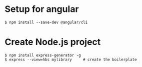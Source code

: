 # Setup for angular
    $ npm install --save-dev @angular/cli

# Create Node.js project
    $ npm install express-generator -g
    $ express --view=hbs mylibrary     # create the boilerplate